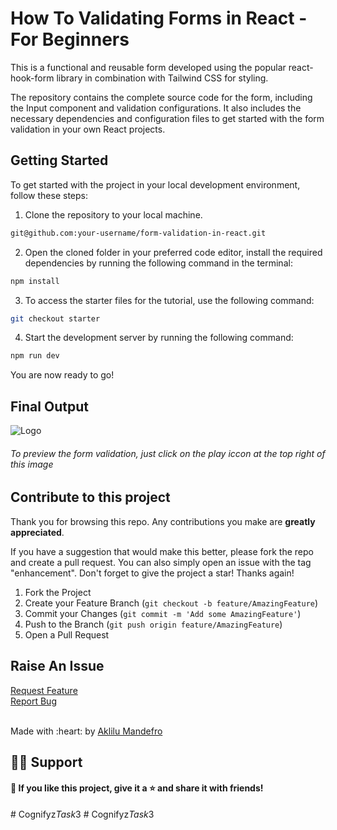 
# How To Validating Forms in React - For Beginners

This is a functional and reusable form developed using the popular react-hook-form library in combination with Tailwind CSS for
styling.

The repository contains the complete source code for the form, including the Input component and validation configurations. It also includes the necessary dependencies and configuration files to get started with the form validation in
your own React projects.

<!-- PROJECT LOGO -->

## Getting Started

To get started with the project in your local development environment, follow
these steps:

1. Clone the repository to your local machine.

```bash
git@github.com:your-username/form-validation-in-react.git
```

2. Open the cloned folder in your preferred code editor, install the required
   dependencies by running the following command in the terminal:

```bash
npm install
```

3. To access the starter files for the tutorial, use the following command:

```bash
git checkout starter
```

4. Start the development server by running the following command:

```bash
npm run dev
```

You are now ready to go!

## Final Output
 <img src="https://i.imgur.com/7PmxPhY.gif" alt="Logo">
<h6> To preview the form validation, just click on the play iccon at the top right of this image </h6>

## Contribute to this project

Thank you for browsing this repo. Any contributions you make are **greatly
appreciated**.

If you have a suggestion that would make this better, please fork the repo and
create a pull request. You can also simply open an issue with the tag
"enhancement". Don't forget to give the project a star! Thanks again!

1. Fork the Project
2. Create your Feature Branch (`git checkout -b feature/AmazingFeature`)
3. Commit your Changes (`git commit -m 'Add some AmazingFeature'`)
4. Push to the Branch (`git push origin feature/AmazingFeature`)
5. Open a Pull Request

## Raise An Issue
  <p align="left">
    <a href="https://github.com/Aklilu-Mandefro/form-validation-in-react/issues">Request Feature</a><br>
    <a href="https://github.com/Aklilu-Mandefro/form-validation-in-react/issues">Report Bug</a>
  </p>
  
  <br>
Made with :heart: by <a href="https://github.com/Aklilu-Mandefro" target="_blank">Aklilu Mandefro</a>

## 🙋‍♂️  Support
#### 💙  If you like this project, give it a ⭐ and share it with friends!


#   C o g n i f y z _ T a s k _ 3  
 #   C o g n i f y z _ T a s k _ 3  
 